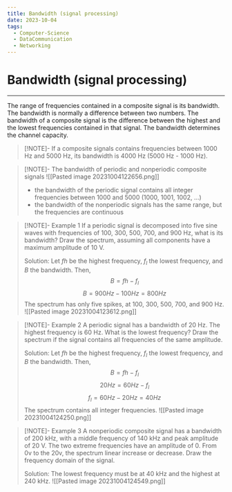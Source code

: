 ```yaml
---
title: Bandwidth (signal processing)
date: 2023-10-04
tags:
  - Computer-Science
  - DataCommunication
  - Networking
---
```


# Bandwidth (signal processing)

---

The range of frequencies contained in a composite signal is its bandwidth. The bandwidth is normally a difference between two numbers. The bandwidth of a composite signal is the difference between the highest and the lowest frequencies contained in that signal. The bandwidth determines the channel capacity.

> [!NOTE]-
> If a composite signals contains frequencies between 1000 Hz and 5000 Hz, its bandwidth is 4000 Hz (5000 Hz - 1000 Hz).

> [!NOTE]- The bandwidth of periodic and nonperiodic composite signals
> ![[Pasted image 20231004122656.png]]
>
> - the bandwidth of the periodic signal contains all integer frequencies between 1000 and 5000 (1000, 1001, 1002, …)
> - the bandwidth of the nonperiodic signals has the same range, but the frequencies are continuous

> [!NOTE]- Example 1
> If a periodic signal is decomposed into five sine waves with frequencies of 100, 300, 500, 700, and 900 Hz, what is its bandwidth? Draw the spectrum, assuming all components have a maximum amplitude of 10 V.
>
> Solution:
> Let $fh$ be the highest frequency, $f_l$ the lowest frequency, and $B$ the bandwidth. Then,
> $$B=fh-f_l$$ $$B=900 Hz-100 Hz=800 Hz$$
> The spectrum has only five spikes, at 100, 300, 500, 700, and 900 Hz.
> ![[Pasted image 20231004123612.png]]

> [!NOTE]- Example 2
> A periodic signal has a bandwidth of 20 Hz. The highest frequency is 60 Hz. What is the lowest frequency? Draw the spectrum if the signal contains all frequencies of the same amplitude.
>
> Solution:
> Let $fh$ be the highest frequency, $f_l$ the lowest frequency, and $B$ the bandwidth. Then,
> $$B=fh-f_l$$ $$20 Hz=60 Hz-f_l$$ $$f_l=60 Hz-20 Hz=40 Hz$$
> The spectrum contains all integer frequencies.
> ![[Pasted image 20231004124250.png]]

> [!NOTE]- Example 3
> A nonperiodic composite signal has a bandwidth of 200 kHz, with a middle frequency of 140 kHz and peak amplitude of 20 V. The two extreme frequencies have an amplitude of 0. From 0v to the 20v, the spectrum linear increase or decrease. Draw the frequency domain of the signal.
>
> Solution:
> The lowest frequency must be at 40 kHz and the highest at 240 kHz.
> ![[Pasted image 20231004124549.png]]


